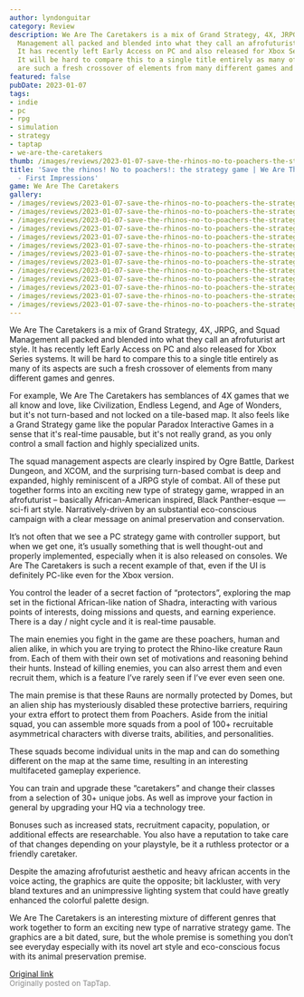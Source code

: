 ```yaml
---
author: lyndonguitar
category: Review
description: We Are The Caretakers is a mix of Grand Strategy, 4X, JRPG, and Squad
  Management all packed and blended into what they call an afrofuturist art style.
  It has recently left Early Access on PC and also released for Xbox Series systems.
  It will be hard to compare this to a single title entirely as many of its aspects
  are such a fresh crossover of elements from many different games and genres.
featured: false
pubDate: 2023-01-07
tags:
- indie
- pc
- rpg
- simulation
- strategy
- taptap
- we-are-the-caretakers
thumb: /images/reviews/2023-01-07-save-the-rhinos-no-to-poachers-the-strategy-game--we-are-the-caretakers---first-impressio-0.avif
title: 'Save the rhinos! No to poachers!: the strategy game | We Are The Caretakers
  - First Impressions'
game: We Are The Caretakers
gallery:
- /images/reviews/2023-01-07-save-the-rhinos-no-to-poachers-the-strategy-game--we-are-the-caretakers---first-impressio-0.avif
- /images/reviews/2023-01-07-save-the-rhinos-no-to-poachers-the-strategy-game--we-are-the-caretakers---first-impressio-1.avif
- /images/reviews/2023-01-07-save-the-rhinos-no-to-poachers-the-strategy-game--we-are-the-caretakers---first-impressio-2.avif
- /images/reviews/2023-01-07-save-the-rhinos-no-to-poachers-the-strategy-game--we-are-the-caretakers---first-impressio-3.avif
- /images/reviews/2023-01-07-save-the-rhinos-no-to-poachers-the-strategy-game--we-are-the-caretakers---first-impressio-4.avif
- /images/reviews/2023-01-07-save-the-rhinos-no-to-poachers-the-strategy-game--we-are-the-caretakers---first-impressio-5.avif
- /images/reviews/2023-01-07-save-the-rhinos-no-to-poachers-the-strategy-game--we-are-the-caretakers---first-impressio-6.avif
- /images/reviews/2023-01-07-save-the-rhinos-no-to-poachers-the-strategy-game--we-are-the-caretakers---first-impressio-7.avif
- /images/reviews/2023-01-07-save-the-rhinos-no-to-poachers-the-strategy-game--we-are-the-caretakers---first-impressio-8.avif
- /images/reviews/2023-01-07-save-the-rhinos-no-to-poachers-the-strategy-game--we-are-the-caretakers---first-impressio-9.avif
- /images/reviews/2023-01-07-save-the-rhinos-no-to-poachers-the-strategy-game--we-are-the-caretakers---first-impressio-10.avif
- /images/reviews/2023-01-07-save-the-rhinos-no-to-poachers-the-strategy-game--we-are-the-caretakers---first-impressio-11.avif
- /images/reviews/2023-01-07-save-the-rhinos-no-to-poachers-the-strategy-game--we-are-the-caretakers---first-impressio-12.avif
---
```

We Are The Caretakers is a mix of Grand Strategy, 4X, JRPG, and Squad Management all packed and blended into what they call an afrofuturist art style. It has recently left Early Access on PC and also released for Xbox Series systems. It will be hard to compare this to a single title entirely as many of its aspects are such a fresh crossover of elements from many different games and genres.

For example, We Are The Caretakers has semblances of 4X games that we all know and love, like Civilization, Endless Legend, and Age of Wonders, but it's not turn-based and not locked on a tile-based map. It also feels like a Grand Strategy game like the popular Paradox Interactive Games in a sense that it's real-time pausable, but it's not really grand, as you only control a small faction and highly specialized units.

The squad management aspects are clearly inspired by Ogre Battle, Darkest Dungeon, and XCOM, and the surprising turn-based combat is deep and expanded, highly reminiscent of a JRPG style of combat. All of these put together forms into an exciting new type of strategy game, wrapped in an afrofuturist – basically African-American inspired, Black Panther-esque — sci-fi art style. Narratively-driven by an substantial eco-conscious campaign with a clear message on animal preservation and conservation.

It’s not often that we see a PC strategy game with controller support, but when we get one, it’s usually something that is well thought-out and properly implemented, especially when it is also released on consoles. We Are The Caretakers is such a recent example of that, even if the UI is definitely PC-like even for the Xbox version.

You control the leader of a secret faction of “protectors”, exploring the map set in the fictional African-like nation of Shadra, interacting with various points of interests, doing missions and quests, and earning experience. There is a day / night cycle and it is real-time pausable.

The main enemies you fight in the game are these poachers, human and alien alike, in which you are trying to protect the Rhino-like creature Raun from. Each of them with their own set of motivations and reasoning behind their hunts. Instead of killing enemies, you can also arrest them and even recruit them, which is a feature I’ve rarely seen if I’ve ever even seen one.

The main premise is that these Rauns are normally protected by Domes, but an alien ship has mysteriously disabled these protective barriers, requiring your extra effort to protect them from Poachers. Aside from the initial squad, you can assemble more squads from a pool of 100+ recruitable asymmetrical characters with diverse traits, abilities, and personalities.

These squads become individual units in the map and can do something different on the map at the same time, resulting in an interesting multifaceted gameplay experience.

You can train and upgrade these “caretakers” and change their classes from a selection of 30+ unique jobs. As well as improve your faction in general by upgrading your HQ via a technology tree.

Bonuses such as increased stats, recruitment capacity, population, or additional effects are researchable. You also have a reputation to take care of that changes depending on your playstyle, be it a ruthless protector or a friendly caretaker.

Despite the amazing afrofuturist aesthetic and heavy african accents in the voice acting, the graphics are quite the opposite; bit lackluster, with very bland textures and an unimpressive lighting system that could have greatly enhanced the colorful palette design.

We Are The Caretakers is an interesting mixture of different genres that work together to form an exciting new type of narrative strategy game. The graphics are a bit dated, sure, but the whole premise is something you don’t see everyday especially with its novel art style and eco-conscious focus with its animal preservation premise.

[Original link](https://www.taptap.io/post/4122003)<br><span style="font-size: 0.95em; color: #888;">Originally posted on TapTap.</span>